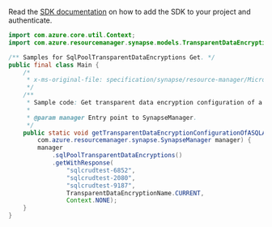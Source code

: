 Read the [SDK documentation](https://github.com/Azure/azure-sdk-for-java/blob/azure-resourcemanager-synapse_1.0.0-beta.5/sdk/synapse/azure-resourcemanager-synapse/README.md) on how to add the SDK to your project and authenticate.

```java
import com.azure.core.util.Context;
import com.azure.resourcemanager.synapse.models.TransparentDataEncryptionName;

/** Samples for SqlPoolTransparentDataEncryptions Get. */
public final class Main {
    /*
     * x-ms-original-file: specification/synapse/resource-manager/Microsoft.Synapse/stable/2021-06-01/examples/GetSqlPoolTransparentDataEncryption.json
     */
    /**
     * Sample code: Get transparent data encryption configuration of a SQL Analytics pool.
     *
     * @param manager Entry point to SynapseManager.
     */
    public static void getTransparentDataEncryptionConfigurationOfASQLAnalyticsPool(
        com.azure.resourcemanager.synapse.SynapseManager manager) {
        manager
            .sqlPoolTransparentDataEncryptions()
            .getWithResponse(
                "sqlcrudtest-6852",
                "sqlcrudtest-2080",
                "sqlcrudtest-9187",
                TransparentDataEncryptionName.CURRENT,
                Context.NONE);
    }
}
```
